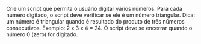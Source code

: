 Crie um script que permita o usuário digitar vários números. Para cada número digitado, o script deve verificar se ele é um número triangular. Dica: um número é triangular quando é resultado do produto de três números consecutivos. Exemplo: 2 x 3 x 4 = 24. O script deve se encerrar quando o número 0 (zero) for digitado.
